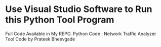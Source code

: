 # Use Visual Studio Software to Run this Python Tool Program 
Full Code Available in My REPO. 
Python Code : Network Traffic Analyzer Tool
Code by Prateek Bheevgade



